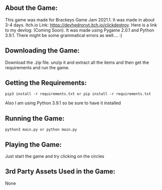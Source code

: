 ## About the Game:
This game was made for Brackeys Game Jam 2021.1. It was made in about 3-4 days. Itch.io Link: https://devhedronyt.itch.io/clickdestroy. Here is a link to my devlog: (Coming Soon). It was made using Pygame 2.0.1 and Python 3.9.1. There might be some grammatical errors as well.... :)

## Downloading the Game:
Download the .zip file. unzip it and extract all the items and then get the requirements and run the game. 

## Getting the Requirements:

```
pip3 install -r requirements.txt or pip install -r requirements.txt
```

Also I am using Python 3.9.1 so be sure to have it installed

## Running the Game:

```
python3 main.py or python main.py
```

## Playing the Game:

Just start the game and try clicking on the circles

## 3rd Party Assets Used in the Game:
None
